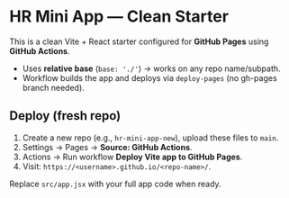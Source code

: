 # HR Mini App — Clean Starter

This is a clean Vite + React starter configured for **GitHub Pages** using **GitHub Actions**.
- Uses **relative base** (`base: './'`) → works on any repo name/subpath.
- Workflow builds the app and deploys via `deploy-pages` (no gh-pages branch needed).

## Deploy (fresh repo)
1) Create a new repo (e.g., `hr-mini-app-new`), upload these files to `main`.
2) Settings → Pages → **Source: GitHub Actions**.
3) Actions → Run workflow **Deploy Vite app to GitHub Pages**.
4) Visit: `https://<username>.github.io/<repo-name>/`.

Replace `src/app.jsx` with your full app code when ready.
